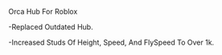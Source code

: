 Orca Hub For Roblox

-Replaced Outdated Hub.

-Increased Studs Of Height, Speed, And FlySpeed To Over 1k. 
